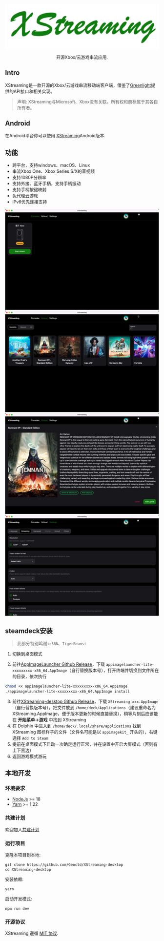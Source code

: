<p align="center">
  <a href="https://github.com/Geocld/XStreaming">
    <img src="https://raw.githubusercontent.com/Geocld/XStreaming/main/images/logo.png" width="546">
  </a>
</p>

<p align="center">
  开源Xbox/云游戏串流应用.
</p>

## Intro

XStreaming是一款开源的Xbox/云游戏串流移动端客户端，借鉴了[Greenlight](https://github.com/unknownskl/greenlight)提供的API接口和相关实现。

> 声明: XStreaming与Microsoft、Xbox没有关联。所有权和商标属于其各自所有者。

## Android

在Android平台你可以使用 [XStreaming](https://github.com/Geocld/XStreaming)Android版本.

## 功能

- 跨平台，支持windows、macOS、Linux
- 串流Xbox One、Xbox Series S/X的音视频
- 支持1080P分辨率
- 支持外接、蓝牙手柄，支持手柄振动
- 支持手柄按键映射
- 免代理云游戏
- IPv6优先连接支持

<img src="https://raw.githubusercontent.com/Geocld/XStreaming-desktop/main/images/console.jpg" /> 
<img src="https://raw.githubusercontent.com/Geocld/XStreaming-desktop/main/images/xcloud.jpg" />
<img src="https://raw.githubusercontent.com/Geocld/XStreaming-desktop/main/images/xcloud2.jpg" />
<img src="https://raw.githubusercontent.com/Geocld/XStreaming-desktop/main/images/settings.jpg" />

## steamdeck安装

> 此部分特别鸣谢`ic58N`、`TigerBeanst`

1. 切换到桌面模式

2. 前往[AppImageLauncher Github Release](https://github.com/TheAssassin/AppImageLauncher/releases)，下载 `appimagelauncher-lite-xxxxxxxxx-x86_64.AppImage`（自行替换版本号），打开终端并切换到文件所在的目录，依次执行

```bash
chmod +x appimagelauncher-lite-xxxxxxxxx-x86_64.AppImage
./appimagelauncher-lite-xxxxxxxxx-x86_64.AppImage install
```

3. 前往[XStreaming-desktop Github Release](https://github.com/Geocld/XStreaming-desktop/releases)，下载 `XStreaming-xxx.AppImage`（自行替换版本号），把文件放到 `/home/deck/Applications`（建议重命名为XStreaming.AppImage，便于版本更新的时候直接替换），稍等片刻后应该能在 **开始菜单→游戏** 中找到 XStreaming
4. 在 Dolphin 中进入到 `/home/deck/.local/share/applications` 找到 XStreaming 图标样子的文件（文件名可能是以 `appimagekit_` 开头的），右键选择 `Add to Steam`
5. 提前在桌面模式下启动一次确定运行正常，并在设置中开启大屏模式（否则有上下黑边）
6. 返回游戏模式游玩

## 本地开发

### 环境要求
- [NodeJs](https://nodejs.org/) >= 18
- [Yarn](https://yarnpkg.com/) >= 1.22

### 共建计划

欢迎加入[共建计划](https://github.com/Geocld/XStreaming/issues/45)

### 运行项目

克隆本项目到本地:

```
git clone https://github.com/Geocld/XStreaming-desktop
cd XStreaming-desktop
```
安装依赖:

```
yarn
```

启动开发模式:

```
npm run dev
```

### 开源协议

XStreaming 遵循 [MIT 协议](./LICENSE).